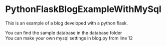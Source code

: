 # PythonFlaskBlogExampleWithMySql
This is an example of a blog developed with a python flask.  

You can find the sample database in the database folder  
You can make your own mysql settings in blog.py from line 12  
